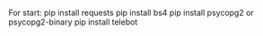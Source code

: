 For start:
pip install requests
pip install bs4
pip install psycopg2 or psycopg2-binary
pip install telebot